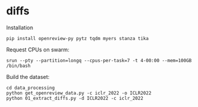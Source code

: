 # diffs
Installation
```
pip install openreview-py pytz tqdm myers stanza tika
```

Request CPUs on swarm:
```
srun --pty --partition=longq --cpus-per-task=7 -t 4-00:00 --mem=100GB /bin/bash
```

Build the dataset:
```
cd data_processing
python get_openreview_data.py -c iclr_2022 -o ICLR2022
python 01_extract_diffs.py -d ICLR2022 -c iclr_2022
```


